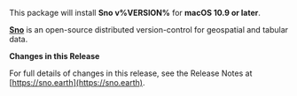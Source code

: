 This package will install **Sno v%VERSION%** for **macOS 10.9 or later**.

[**Sno**](https://sno.earth) is an open-source distributed version-control for geospatial and tabular data.

**Changes in this Release**

For full details of changes in this release, see the Release Notes at [https://sno.earth](https://sno.earth).